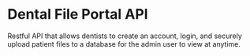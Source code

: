 # Dental File Portal API
Restful API that allows dentists to create an account, login, and securely upload patient files to a database for the admin user to view at anytime.
